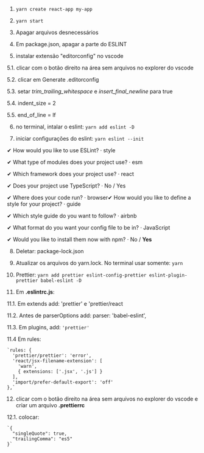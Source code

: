 1. `yarn create react-app my-app`

2. `yarn start`

3. Apagar arquivos desnecessários

4. Em package.json, apagar a parte do ESLINT

5. instalar extensão "editorconfig" no vscode

  5.1. clicar com o botão direito na área sem arquivos no explorer do vscode

  5.2. clicar em Generate .editorconfig

  5.3. setar *trim_trailing_whitespace* e *insert_final_newline* para true

  5.4. indent_size = 2

  5.5. end_of_line = lf

6. no terminal, intalar o eslint: `yarn add eslint -D`

7. iniciar configurações do eslint: `yarn eslint --init`

✔ How would you like to use ESLint? · style

✔ What type of modules does your project use? · esm

✔ Which framework does your project use? · react

✔ Does your project use TypeScript? · No / Yes

✔ Where does your code run? · browser✔ How would you like to define a style for your project? · guide

✔ Which style guide do you want to follow? · airbnb

✔ What format do you want your config file to be in? · JavaScript

✔ Would you like to install them now with npm? · No / **Yes**

8. Deletar:   package-lock.json

9. Atualizar os arquivos do yarn.lock. No terminal usar somente: `yarn`

10. Prettier: `yarn add prettier eslint-config-prettier eslint-plugin-prettier babel-eslint -D`

11. Em **.eslintrc.js**:

  11.1. Em extends add: 'prettier' e 'prettier/react

  11.2. Antes de parserOptions add: parser: 'babel-eslint',

  11.3. Em plugins, add: `'prettier'`

  11.4 Em rules:

    `rules: {
      'prettier/prettier': 'error',
      'react/jsx-filename-extension': [
        'warn',
        { extensions: ['.jsx', '.js'] }
      ],
      'import/prefer-default-export': 'off'
    },`

12. clicar com o botão direito na área sem arquivos no explorer do vscode e criar um arquivo **.prettierrc**

  12.1. colocar:

    `{
      "singleQuote": true,
      "trailingComma": "es5"
    }`

